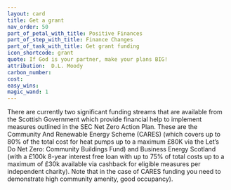 ```yaml
---
layout: card
title: Get a grant 
nav_order: 50
part_of_petal_with_title: Positive Finances
part_of_step_with_title: Finance Changes
part_of_task_with_title: Get grant funding
icon_shortcode: grant
quote: If God is your partner, make your plans BIG!
attribution:  D.L. Moody
carbon_number: 
cost: 
easy_wins: 
magic_wand: 1
---
```


<p>There are currently two significant funding streams that are available from the Scottish Government which provide financial help to implement measures outlined in the SEC Net Zero Action Plan. These are the Community And Renewable Energy Scheme (CARES) (which covers up to 80% of the total cost for heat pumps up to a maximum £80K via the Let’s Do Net Zero: Community Buildings Fund) and Business Energy Scotland (with a £100k 8-year interest free loan with up to 75% of total costs up to a maximum of £30k available via cashback for eligible measures per independent charity). Note that in the case of CARES funding you need to demonstrate high community amenity, good occupancy).</p> 

